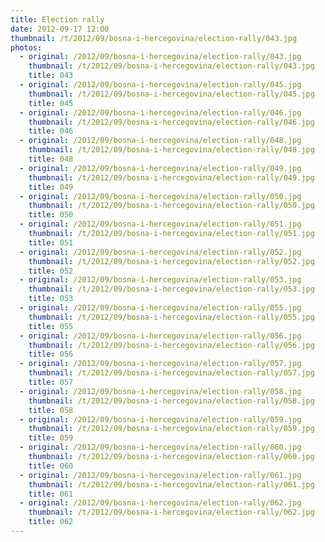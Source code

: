 ```yaml
---
title: Election rally
date: 2012-09-17 12:00
thumbnail: /t/2012/09/bosna-i-hercegovina/election-rally/043.jpg
photos:
  - original: /2012/09/bosna-i-hercegovina/election-rally/043.jpg
    thumbnail: /t/2012/09/bosna-i-hercegovina/election-rally/043.jpg
    title: 043
  - original: /2012/09/bosna-i-hercegovina/election-rally/045.jpg
    thumbnail: /t/2012/09/bosna-i-hercegovina/election-rally/045.jpg
    title: 045
  - original: /2012/09/bosna-i-hercegovina/election-rally/046.jpg
    thumbnail: /t/2012/09/bosna-i-hercegovina/election-rally/046.jpg
    title: 046
  - original: /2012/09/bosna-i-hercegovina/election-rally/048.jpg
    thumbnail: /t/2012/09/bosna-i-hercegovina/election-rally/048.jpg
    title: 048
  - original: /2012/09/bosna-i-hercegovina/election-rally/049.jpg
    thumbnail: /t/2012/09/bosna-i-hercegovina/election-rally/049.jpg
    title: 049
  - original: /2012/09/bosna-i-hercegovina/election-rally/050.jpg
    thumbnail: /t/2012/09/bosna-i-hercegovina/election-rally/050.jpg
    title: 050
  - original: /2012/09/bosna-i-hercegovina/election-rally/051.jpg
    thumbnail: /t/2012/09/bosna-i-hercegovina/election-rally/051.jpg
    title: 051
  - original: /2012/09/bosna-i-hercegovina/election-rally/052.jpg
    thumbnail: /t/2012/09/bosna-i-hercegovina/election-rally/052.jpg
    title: 052
  - original: /2012/09/bosna-i-hercegovina/election-rally/053.jpg
    thumbnail: /t/2012/09/bosna-i-hercegovina/election-rally/053.jpg
    title: 053
  - original: /2012/09/bosna-i-hercegovina/election-rally/055.jpg
    thumbnail: /t/2012/09/bosna-i-hercegovina/election-rally/055.jpg
    title: 055
  - original: /2012/09/bosna-i-hercegovina/election-rally/056.jpg
    thumbnail: /t/2012/09/bosna-i-hercegovina/election-rally/056.jpg
    title: 056
  - original: /2012/09/bosna-i-hercegovina/election-rally/057.jpg
    thumbnail: /t/2012/09/bosna-i-hercegovina/election-rally/057.jpg
    title: 057
  - original: /2012/09/bosna-i-hercegovina/election-rally/058.jpg
    thumbnail: /t/2012/09/bosna-i-hercegovina/election-rally/058.jpg
    title: 058
  - original: /2012/09/bosna-i-hercegovina/election-rally/059.jpg
    thumbnail: /t/2012/09/bosna-i-hercegovina/election-rally/059.jpg
    title: 059
  - original: /2012/09/bosna-i-hercegovina/election-rally/060.jpg
    thumbnail: /t/2012/09/bosna-i-hercegovina/election-rally/060.jpg
    title: 060
  - original: /2012/09/bosna-i-hercegovina/election-rally/061.jpg
    thumbnail: /t/2012/09/bosna-i-hercegovina/election-rally/061.jpg
    title: 061
  - original: /2012/09/bosna-i-hercegovina/election-rally/062.jpg
    thumbnail: /t/2012/09/bosna-i-hercegovina/election-rally/062.jpg
    title: 062
---
```

